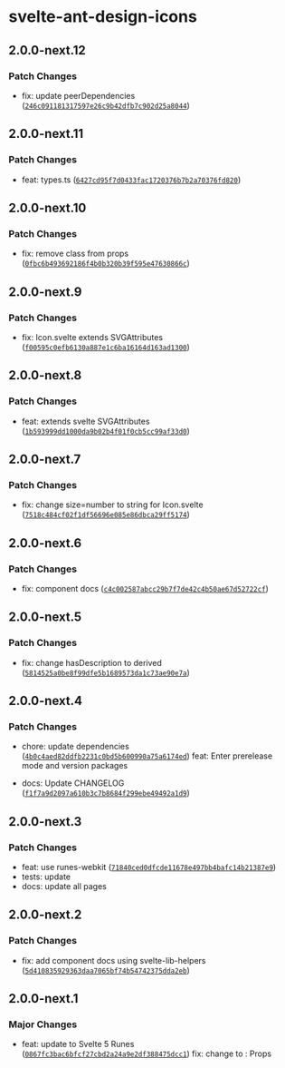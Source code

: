 # svelte-ant-design-icons

## 2.0.0-next.12

### Patch Changes

- fix: update peerDependencies ([`246c091181317597e26c9b42dfb7c902d25a8044`](https://github.com/shinokada/svelte-ant-design-icons/commit/246c091181317597e26c9b42dfb7c902d25a8044))

## 2.0.0-next.11

### Patch Changes

- feat: types.ts ([`6427cd95f7d0433fac1720376b7b2a70376fd820`](https://github.com/shinokada/svelte-ant-design-icons/commit/6427cd95f7d0433fac1720376b7b2a70376fd820))

## 2.0.0-next.10

### Patch Changes

- fix: remove class from props ([`0fbc6b493692186f4b0b320b39f595e47630866c`](https://github.com/shinokada/svelte-ant-design-icons/commit/0fbc6b493692186f4b0b320b39f595e47630866c))

## 2.0.0-next.9

### Patch Changes

- fix: Icon.svelte extends SVGAttributes<SVGElement> ([`f00595c0efb6130a887e1c6ba16164d163ad1300`](https://github.com/shinokada/svelte-ant-design-icons/commit/f00595c0efb6130a887e1c6ba16164d163ad1300))

## 2.0.0-next.8

### Patch Changes

- feat: extends svelte SVGAttributes<SVGElement> ([`1b593999dd1000da9b02b4f01f0cb5cc99af33d0`](https://github.com/shinokada/svelte-ant-design-icons/commit/1b593999dd1000da9b02b4f01f0cb5cc99af33d0))

## 2.0.0-next.7

### Patch Changes

- fix: change size=number to string for Icon.svelte ([`7518c484cf02f1df56696e085e86dbca29ff5174`](https://github.com/shinokada/svelte-ant-design-icons/commit/7518c484cf02f1df56696e085e86dbca29ff5174))

## 2.0.0-next.6

### Patch Changes

- fix: component docs ([`c4c002587abcc29b7f7de42c4b50ae67d52722cf`](https://github.com/shinokada/svelte-ant-design-icons/commit/c4c002587abcc29b7f7de42c4b50ae67d52722cf))

## 2.0.0-next.5

### Patch Changes

- fix: change hasDescription to derived ([`5814525a0be8f99dfe5b1689573da1c73ae90e7a`](https://github.com/shinokada/svelte-ant-design-icons/commit/5814525a0be8f99dfe5b1689573da1c73ae90e7a))

## 2.0.0-next.4

### Patch Changes

- chore: update dependencies ([`4b0c4aed82ddfb2231c0bd5b600990a75a6174ed`](https://github.com/shinokada/svelte-ant-design-icons/commit/4b0c4aed82ddfb2231c0bd5b600990a75a6174ed))
  feat: Enter prerelease mode and version packages

- docs: Update CHANGELOG ([`f1f7a9d2097a610b3c7b8684f299ebe49492a1d9`](https://github.com/shinokada/svelte-ant-design-icons/commit/f1f7a9d2097a610b3c7b8684f299ebe49492a1d9))

## 2.0.0-next.3

### Patch Changes

- feat: use runes-webkit ([`71840ced0dfcde11678e497bb4bafc14b21387e9`](https://github.com/shinokada/svelte-ant-design-icons/commit/71840ced0dfcde11678e497bb4bafc14b21387e9))
- tests: update
- docs: update all pages

## 2.0.0-next.2

### Patch Changes

- fix: add component docs using svelte-lib-helpers ([`5d410835929363daa7065bf74b54742375dda2eb`](https://github.com/shinokada/svelte-ant-design-icons/commit/5d410835929363daa7065bf74b54742375dda2eb))

## 2.0.0-next.1

### Major Changes

- feat: update to Svelte 5 Runes ([`0867fc3bac6bfcf27cbd2a24a9e2df388475dcc1`](https://github.com/shinokada/svelte-ant-design-icons/commit/0867fc3bac6bfcf27cbd2a24a9e2df388475dcc1))
  fix: change <Props> to : Props
